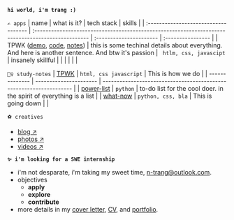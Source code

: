 **`hi world, i'm trang :)`**

`✍ apps`
| name                                 | what is it?                                                                                        | tech stack              | skills            |
| :----------------------------------- | :------------------------------------------------------------------------------------------------- | :---------------------- | :---------------- |
| TPWK ([demo](), [code](), [notes]()) | this is some techinal details about everything. And here is another sentence. And btw it's passion | ` htlm, css, javascipt` | insanely skillful |
|                                      |                                                                                                    |                         |                   |

`🤷‍♀️ study-notes`
| [TPWK]()       | `html, css javascript` | This is how we do                                                   |
| -------------- | ---------------------- | ------------------------------------------------------------------- |
| [power-list]() | `python`               | to-do list for the cool doer. in the spirit of everything is a list |
| [what-now]()   | `python, css, bla`     | This is going down | |                                                              

`⚽ creatives`
  - [blog ↗]()
  - [photos ↗]()
  - [videos ↗]()

**`✨ i'm looking for a SWE internship`**
- i'm not desparate, i'm taking my sweet time, <n-trang@outlook.com>.
- objectives
    - **apply**
    - **explore** 
    - **contribute**
- more details in my [cover letter](), [CV](), and [portfolio]().

<!-- | name | links                            | what is it?                       | tech stack                                   | skills |
| :--- | :------------------------------- | :-------------------------------- | :------------------------------------------- | :----- |
| T--K | [------------------------------) | i-------------------------------! | `------------------------------------------` | i----. |
|      |                                  |                                   |                                              |        | -->

       